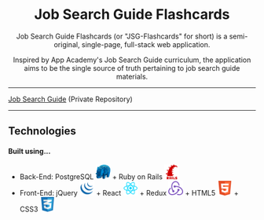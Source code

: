 <h1 align="center"><strong>Job Search Guide Flashcards</strong></h1>

<center>Job Search Guide Flashcards (or "JSG-Flashcards" for short) is a semi-original, single-page, full-stack web application.

Inspired by App Academy's Job Search Guide curriculum, the application aims to be the single source of truth pertaining to job search guide materials.</center>

---

[Job Search Guide](https://github.com/appacademy/job-search-guide) (Private Repository)

---

## Technologies

<h4>Built using...</h4>

* <bold>Back-End</bold>: PostgreSQL <img src="https://raw.githubusercontent.com/Kelvin-K-Cho/jsg-flashcards/master/images/PostgreSQL.png" height="30"> + Ruby on Rails <img src="https://raw.githubusercontent.com/Kelvin-K-Cho/jsg-flashcards/master/images/Rails.png" height="30">
* <bold>Front-End</bold>: jQuery <img src="https://raw.githubusercontent.com/Kelvin-K-Cho/jsg-flashcards/master/images/jQuery.png" height="30"> + React <img src="https://raw.githubusercontent.com/Kelvin-K-Cho/jsg-flashcards/master/images/React.png" height="30"> + Redux <img src="https://raw.githubusercontent.com/Kelvin-K-Cho/jsg-flashcards/master/images/Redux.png" height="30"> + HTML5 <img src="https://raw.githubusercontent.com/Kelvin-K-Cho/jsg-flashcards/master/images/HTML5.png" height="30"> + CSS3 <img src="https://raw.githubusercontent.com/Kelvin-K-Cho/jsg-flashcards/master/images/CSS3.png" height="30">

##
